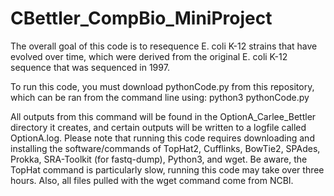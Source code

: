 # CBettler_CompBio_MiniProject
The overall goal of this code is to resequence E. coli K-12 strains that have evolved over time, which were derived from the original E. coli K-12 sequence that was sequenced in 1997. 

To run this code, you must download pythonCode.py from this repository, which can be ran from the command line using:
python3 pythonCode.py

All outputs from this command will be found in the OptionA_Carlee_Bettler directory it creates, and certain outputs will be written to a logfile called OptionA.log. Please note that running this code requires downloading and installing the software/commands of TopHat2, Cufflinks, BowTie2, SPAdes, Prokka, SRA-Toolkit (for fastq-dump), Python3, and wget. Be aware, the TopHat command is particularly slow, running this code may take over three hours. Also, all files pulled with the wget command come from NCBI. 


